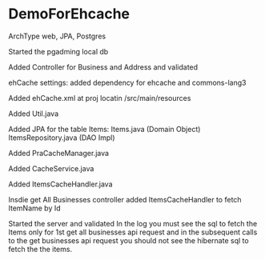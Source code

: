 # DemoForEhcache


ArchType
web, JPA, Postgres

Started the pgadming local db

Added Controller for Business and Address and validated

ehCache settings:
added dependency for ehcache and commons-lang3

Added ehCache.xml at proj locatin /src/main/resources

Added Util.java

Added JPA for the table Items:
Items.java (Domain Object)
ItemsRepository.java (DAO Impl)

Added PraCacheManager.java

Added CacheService.java

Added ItemsCacheHandler.java

Insdie get All Businesses controller added ItemsCacheHandler to fetch ItemName by Id

Started the server and validated
In the log you must see the sql to fetch the Items only for 1st get all businesses api request and
in the subsequent calls to the get businesses api request you should not see the hibernate sql to fetch the the items.

